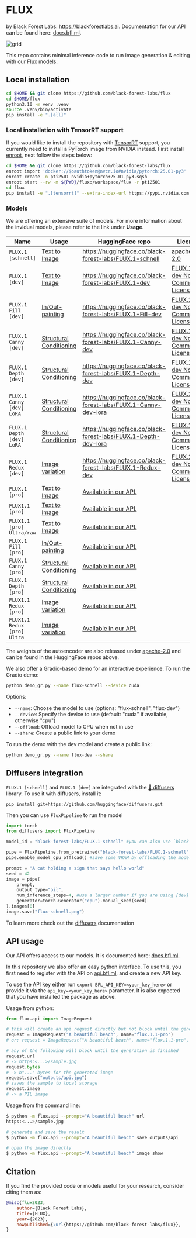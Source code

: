 # FLUX
by Black Forest Labs: https://blackforestlabs.ai. Documentation for our API can be found here: [docs.bfl.ml](https://docs.bfl.ml/).

![grid](assets/grid.jpg)

This repo contains minimal inference code to run image generation & editing with our Flux models.

## Local installation

```bash
cd $HOME && git clone https://github.com/black-forest-labs/flux
cd $HOME/flux
python3.10 -m venv .venv
source .venv/bin/activate
pip install -e ".[all]"
```

### Local installation with TensorRT support

If you would like to install the repository with [TensorRT](https://github.com/NVIDIA/TensorRT) support, you currently need to install a PyTorch image from NVIDIA instead. First install [enroot](https://github.com/NVIDIA/enroot), next follow the steps below:

```bash
cd $HOME && git clone https://github.com/black-forest-labs/flux
enroot import 'docker://$oauthtoken@nvcr.io#nvidia/pytorch:25.01-py3'
enroot create -n pti2501 nvidia+pytorch+25.01-py3.sqsh
enroot start --rw -m ${PWD}/flux:/workspace/flux -r pti2501
cd flux
pip install -e ".[tensorrt]" --extra-index-url https://pypi.nvidia.com
```

### Models

We are offering an extensive suite of models. For more information about the invidual models, please refer to the link under **Usage**.

| Name                        | Usage                                                      | HuggingFace repo                                               | License                                                               |
| --------------------------- | ---------------------------------------------------------- | -------------------------------------------------------------- | --------------------------------------------------------------------- |
| `FLUX.1 [schnell]`          | [Text to Image](docs/text-to-image.md)                     | https://huggingface.co/black-forest-labs/FLUX.1-schnell        | [apache-2.0](model_licenses/LICENSE-FLUX1-schnell)                    |
| `FLUX.1 [dev]`              | [Text to Image](docs/text-to-image.md)                     | https://huggingface.co/black-forest-labs/FLUX.1-dev            | [FLUX.1-dev Non-Commercial License](model_licenses/LICENSE-FLUX1-dev) |
| `FLUX.1 Fill [dev]`         | [In/Out-painting](docs/fill.md)                            | https://huggingface.co/black-forest-labs/FLUX.1-Fill-dev       | [FLUX.1-dev Non-Commercial License](model_licenses/LICENSE-FLUX1-dev) |
| `FLUX.1 Canny [dev]`        | [Structural Conditioning](docs/structural-conditioning.md) | https://huggingface.co/black-forest-labs/FLUX.1-Canny-dev      | [FLUX.1-dev Non-Commercial License](model_licenses/LICENSE-FLUX1-dev) |
| `FLUX.1 Depth [dev]`        | [Structural Conditioning](docs/structural-conditioning.md) | https://huggingface.co/black-forest-labs/FLUX.1-Depth-dev      | [FLUX.1-dev Non-Commercial License](model_licenses/LICENSE-FLUX1-dev) |
| `FLUX.1 Canny [dev] LoRA`   | [Structural Conditioning](docs/structural-conditioning.md) | https://huggingface.co/black-forest-labs/FLUX.1-Canny-dev-lora | [FLUX.1-dev Non-Commercial License](model_licenses/LICENSE-FLUX1-dev) |
| `FLUX.1 Depth [dev] LoRA`   | [Structural Conditioning](docs/structural-conditioning.md) | https://huggingface.co/black-forest-labs/FLUX.1-Depth-dev-lora | [FLUX.1-dev Non-Commercial License](model_licenses/LICENSE-FLUX1-dev) |
| `FLUX.1 Redux [dev]`        | [Image variation](docs/image-variation.md)                 | https://huggingface.co/black-forest-labs/FLUX.1-Redux-dev      | [FLUX.1-dev Non-Commercial License](model_licenses/LICENSE-FLUX1-dev) |
| `FLUX.1 [pro]`              | [Text to Image](docs/text-to-image.md)                     | [Available in our API.](https://docs.bfl.ml/)                  |                                                                       |
| `FLUX1.1 [pro]`             | [Text to Image](docs/text-to-image.md)                     | [Available in our API.](https://docs.bfl.ml/)                  |                                                                       |
| `FLUX1.1 [pro] Ultra/raw`   | [Text to Image](docs/text-to-image.md)                     | [Available in our API.](https://docs.bfl.ml/)                  |                                                                       |
| `FLUX.1 Fill [pro]`         | [In/Out-painting](docs/fill.md)                            | [Available in our API.](https://docs.bfl.ml/)                  |                                                                       |
| `FLUX.1 Canny [pro]`        | [Structural Conditioning](docs/structural-conditioning.md) | [Available in our API.](https://docs.bfl.ml/)                  |                                                                       |
| `FLUX.1 Depth [pro]`        | [Structural Conditioning](docs/structural-conditioning.md) | [Available in our API.](https://docs.bfl.ml/)                  |                                                                       |
| `FLUX1.1 Redux [pro]`       | [Image variation](docs/image-variation.md)                 | [Available in our API.](https://docs.bfl.ml/)                  |                                                                       |
| `FLUX1.1 Redux [pro] Ultra` | [Image variation](docs/image-variation.md)                 | [Available in our API.](https://docs.bfl.ml/)                  |                                                                       |

The weights of the autoencoder are also released under [apache-2.0](https://huggingface.co/datasets/choosealicense/licenses/blob/main/markdown/apache-2.0.md) and can be found in the HuggingFace repos above.

We also offer a Gradio-based demo for an interactive experience. To run the Gradio demo:

```bash
python demo_gr.py --name flux-schnell --device cuda
```

Options:

- `--name`: Choose the model to use (options: "flux-schnell", "flux-dev")
- `--device`: Specify the device to use (default: "cuda" if available, otherwise "cpu")
- `--offload`: Offload model to CPU when not in use
- `--share`: Create a public link to your demo

To run the demo with the dev model and create a public link:

```bash
python demo_gr.py --name flux-dev --share
```

## Diffusers integration

`FLUX.1 [schnell]` and `FLUX.1 [dev]` are integrated with the [🧨 diffusers](https://github.com/huggingface/diffusers) library. To use it with diffusers, install it:

```shell
pip install git+https://github.com/huggingface/diffusers.git
```

Then you can use `FluxPipeline` to run the model

```python
import torch
from diffusers import FluxPipeline

model_id = "black-forest-labs/FLUX.1-schnell" #you can also use `black-forest-labs/FLUX.1-dev`

pipe = FluxPipeline.from_pretrained("black-forest-labs/FLUX.1-schnell", torch_dtype=torch.bfloat16)
pipe.enable_model_cpu_offload() #save some VRAM by offloading the model to CPU. Remove this if you have enough GPU power

prompt = "A cat holding a sign that says hello world"
seed = 42
image = pipe(
    prompt,
    output_type="pil",
    num_inference_steps=4, #use a larger number if you are using [dev]
    generator=torch.Generator("cpu").manual_seed(seed)
).images[0]
image.save("flux-schnell.png")
```

To learn more check out the [diffusers](https://huggingface.co/docs/diffusers/main/en/api/pipelines/flux) documentation

## API usage

Our API offers access to our models. It is documented here:
[docs.bfl.ml](https://docs.bfl.ml/).

In this repository we also offer an easy python interface. To use this, you
first need to register with the API on [api.bfl.ml](https://api.bfl.ml/), and
create a new API key.

To use the API key either run `export BFL_API_KEY=<your_key_here>` or provide
it via the `api_key=<your_key_here>` parameter. It is also expected that you
have installed the package as above.

Usage from python:

```python
from flux.api import ImageRequest

# this will create an api request directly but not block until the generation is finished
request = ImageRequest("A beautiful beach", name="flux.1.1-pro")
# or: request = ImageRequest("A beautiful beach", name="flux.1.1-pro", api_key="your_key_here")

# any of the following will block until the generation is finished
request.url
# -> https:<...>/sample.jpg
request.bytes
# -> b"..." bytes for the generated image
request.save("outputs/api.jpg")
# saves the sample to local storage
request.image
# -> a PIL image
```

Usage from the command line:

```bash
$ python -m flux.api --prompt="A beautiful beach" url
https:<...>/sample.jpg

# generate and save the result
$ python -m flux.api --prompt="A beautiful beach" save outputs/api

# open the image directly
$ python -m flux.api --prompt="A beautiful beach" image show
```

## Citation

If you find the provided code or models useful for your research, consider citing them as:

```bib
@misc{flux2023,
    author={Black Forest Labs},
    title={FLUX},
    year={2023},
    howpublished={\url{https://github.com/black-forest-labs/flux}},
}
```
